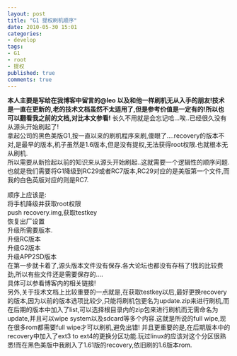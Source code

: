 ```yaml
---
layout: post
title: "G1 提权刷机顺序"
date: 2010-05-30 15:01
categories:
- develop
tags:
- G1
- root
- 提权
published: true
comments: true
---
```

<p><strong>本人主要是写给在我博客中留言的@leo 以及和他一样刷机无从入手的朋友!技术是一直在更新的,老的技术文档虽然不太适用了,但是参考价值是一定有的!所以也可以翻看我之前的文档,对比本文参看!</strong>
长久不用就是会忘记哈...唉..已经很久没有从源头开始刷起了!<br />
拿起公司的黑色美版G1,按一直以来的刷机程序来刷,傻眼了....recovery的版本不对,是最早的版本,机子虽然是1.6版本,但是没有提权,无法获得root权限.也就根本无从刷机.<br />
所以需要从新捡起以前的知识来从源头开始刷起..这就需要一个逻辑性的顺序问题.也就是我们需要将G1降级到RC29或者RC7版本,RC29对应的是美版第一个文件,而我的白色英版对应的则是RC7.</p>

<p>顺序上应该是:<br />
将手机降级并获取root权限<br />
push recovery.img,获取testkey<br />
恢复出厂设置<br />
升级所需要版本.<br />
升级RC版本<br />
升级G2版本<br />
升级APP2SD版本<br />
在第一步就卡着了,源头版本文件没有保存.各大论坛也都没有存档了!找的比较费劲,所以有些文件还是需要保存的....<br />
具体可以参看博客内的相关链接!<br />
另外,关于技术文档上比较重要的一点就是,在获取testkey以后,最好更换recovery的版本,因为以前的版本选项比较少,只能将刷机包更名为update.zip来进行刷机,而在后期的版本中加入了list,可以选择根目录内的zip包来进行刷机而无需命名为update,并且可以wipe system以及sdcard等多个内容.这就是所说的full wipe,现在很多rom都需要full wipe才可以刷机,避免出错! 并且更重要的是,在后期版本中的recovery中加入了ext3 to ext4的更换分区功能.玩过linux的应该对这个分区很熟悉!而在黑色美版中我刷入了1.61版的recovery,依旧刷的1.6版本rom.</p>
